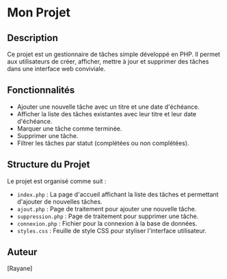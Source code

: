 # Mon Projet

## Description

Ce projet est un gestionnaire de tâches simple développé en PHP.
Il permet aux utilisateurs de créer, afficher, mettre à jour et supprimer des tâches dans une interface web conviviale.

## Fonctionnalités

- Ajouter une nouvelle tâche avec un titre et une date d'échéance.
- Afficher la liste des tâches existantes avec leur titre et leur date d'échéance.
- Marquer une tâche comme terminée.
- Supprimer une tâche.
- Filtrer les tâches par statut (complétées ou non complétées).

## Structure du Projet

Le projet est organisé comme suit :

- `index.php` : La page d'accueil affichant la liste des tâches et permettant d'ajouter de nouvelles tâches.
- `ajout.php` : Page de traitement pour ajouter une nouvelle tâche.
- `suppression.php` : Page de traitement pour supprimer une tâche.
- `connexion.php` : Fichier pour la connexion à la base de données.
- `styles.css` : Feuille de style CSS pour styliser l'interface utilisateur.

## Auteur

[Rayane]
